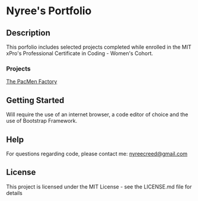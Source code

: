 # Nyree's Portfolio
## Description
This porfolio includes selected projects completed while enrolled in the MIT xPro's Professional Certificate in Coding - Women's Cohort.<br>
### Projects
<a href = "https://nyreereed.github.io/pacmen-exercise/">The PacMen Factory</a>
## Getting Started
Will require the use of an internet browser, a code editor of choice and the use of Bootstrap Framework.<br>
## Help
For questions regarding code, please contact me: nyreecreed@gmail.com<br>
## License
This project is licensed under the MIT License - see the LICENSE.md file for details


